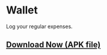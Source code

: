 # Wallet
Log your regular expenses.


## [Download Now (APK file)][1]

 [1]: https://github.com/abdulmoizhussain/Wallet/releases/download/v1.0.8-versionCode-9/Wallet-v1.0.8.apk
